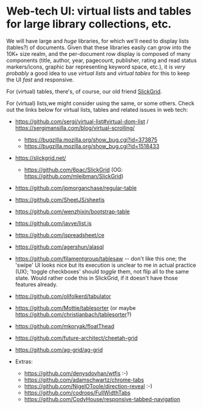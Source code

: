 # Web-tech UI: virtual lists and tables for large library collections, etc.

We will have large and *huge* libraries, for which we'll need to display lists (tables?) of documents. Given that these libraries easily can grow into the 10K+ size realm, and the per-document row display is composed of many components (title, author, year, pagecount, publisher, rating and read status markers/icons, graphic bar representing keyword space, etc.), it is *very probably* a good idea to use *virtual lists* and *virtual tables* for this to keep the UI *fast* and responsive.

For (virtual) tables, there's, of course, our old friend [SlickGrid](https://slickgrid.net/).

For (virtual) lists,we might consider using the same, or some others. Check out the links below for virtual lists, tables and related issues in web tech:

- https://github.com/sergi/virtual-list#virtual-dom-list / https://sergimansilla.com/blog/virtual-scrolling/
	- https://bugzilla.mozilla.org/show_bug.cgi?id=373875
	- https://bugzilla.mozilla.org/show_bug.cgi?id=1518433
- https://slickgrid.net/
	- https://github.com/6pac/SlickGrid (OG: https://github.com/mleibman/SlickGrid)
- https://github.com/jpmorganchase/regular-table
- https://github.com/SheetJS/sheetjs
- https://github.com/wenzhixin/bootstrap-table
- https://github.com/javve/list.js
- https://github.com/jspreadsheet/ce
- https://github.com/agershun/alasql
- https://github.com/filamentgroup/tablesaw -- don't like this one; the 'swipe' UI looks nice but its execution is unclear to me in actual practice (UX); 'toggle checkboxes' should *toggle* them, not flip all to the same state. Would rather code this in SlickGrid, if it doesn't have those features already.
- https://github.com/olifolkerd/tabulator
- https://github.com/Mottie/tablesorter (or maybe https://github.com/christianbach/tablesorter?)
- https://github.com/mkoryak/floatThead
- https://github.com/future-architect/cheetah-grid
- https://github.com/ag-grid/ag-grid


- Extras:
	- https://github.com/denysdovhan/wtfjs  :-)
	- https://github.com/adamschwartz/chrome-tabs
	- https://github.com/NigelOToole/direction-reveal :-) 
	- https://github.com/codrops/FullWidthTabs
	- https://github.com/CodyHouse/responsive-tabbed-navigation

